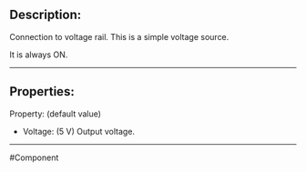 ## Description:

Connection to voltage rail.
This is a simple voltage source.

It is always ON.


---

## Properties:
Property: (default value)

- Voltage: (5 V)
   Output voltage.

---

#Component